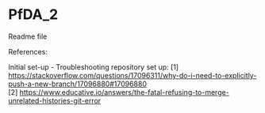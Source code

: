 # PfDA_2

Readme file


References:

Initial set-up - Troubleshooting repository set up:
[1] https://stackoverflow.com/questions/17096311/why-do-i-need-to-explicitly-push-a-new-branch/17096880#17096880<br>
[2] https://www.educative.io/answers/the-fatal-refusing-to-merge-unrelated-histories-git-error<br>
